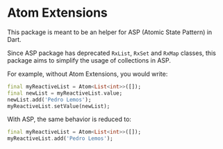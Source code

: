 # Atom Extensions

This package is meant to be an helper for ASP (Atomic State Pattern) in Dart.

Since ASP package has deprecated `RxList`, `RxSet` and `RxMap` classes, this package aims to simplify the usage of collections in ASP.

For example, without Atom Extensions, you would write:

```dart
final myReactiveList = Atom<List<int>>([]);
final newList = myReactiveList.value;
newList.add('Pedro Lemos');
myReactiveList.setValue(newList);
```

With ASP, the same behavior is reduced to:

```dart
final myReactiveList = Atom<List<int>>([]);
myReactiveList.add('Pedro Lemos');
```
